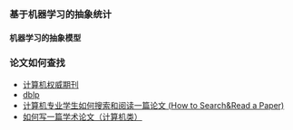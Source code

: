 ### 基于机器学习的抽象统计

#### 机器学习的抽象模型

### 论文如何查找
- [计算机权威期刊](https://www.zhihu.com/question/20643420)
- [dblp](https://dblp.org/search/)
- [计算机专业学生如何搜索和阅读一篇论文 (How to Search&Read a Paper)](https://zhuanlan.zhihu.com/p/57292999)
- [如何写一篇学术论文（计算机类）](https://zhuanlan.zhihu.com/p/36796566)
